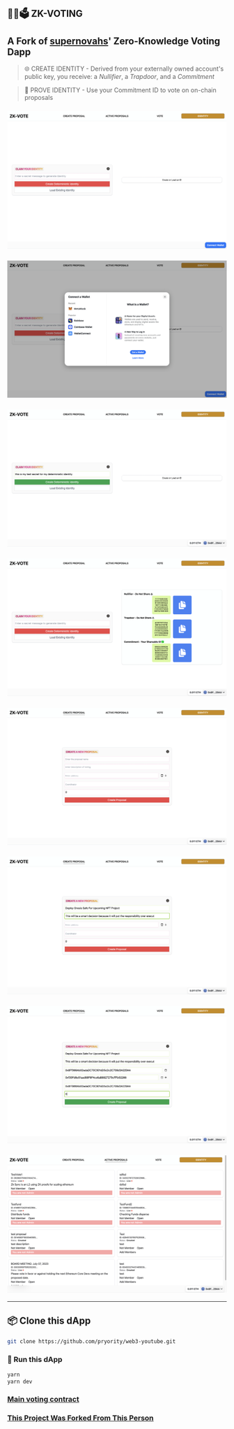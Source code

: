 ## 🔢✅🗳 ZK-VOTING

## A Fork of [supernovahs](https://github.com/supernovahs)' Zero-Knowledge Voting Dapp

> 🌐 CREATE IDENTITY - Derived from your externally owned account's public key, you receive: a *Nullifier*, a *Trapdoor*, and a *Commitment*

> 📄 PROVE IDENTITY - Use your Commitment ID to vote on on-chain proposals

### ![Demo Image 1](./assets/images/zkvote-demo-1.png)
### ![Demo Image 2](./assets/images/zkvote-demo-2.png)
### ![Demo Image 3](./assets/images/zkvote-demo-3.png)
### ![Demo Image 4](./assets/images/zkvote-demo-4.png)
### ![Demo Image 5](./assets/images/zkvote-demo-5.png)
### ![Demo Image 6](./assets/images/zkvote-demo-6.png)
### ![Demo Image 7](./assets/images/zkvote-demo-7.png)
### ![Demo Image 8](./assets/images/zkvote-demo-8.png)

---
## 📦 Clone this dApp

```bash
git clone https://github.com/pryority/web3-youtube.git
```

### 🔁 Run this dApp
```
yarn 
yarn dev
```

### [Main voting contract](https://github.com/supernovahs/ClickedZKvote-frontend/blob/main/src/Contract.sol)
### [This Project Was Forked From This Person](https://github.com/supernovahs)
